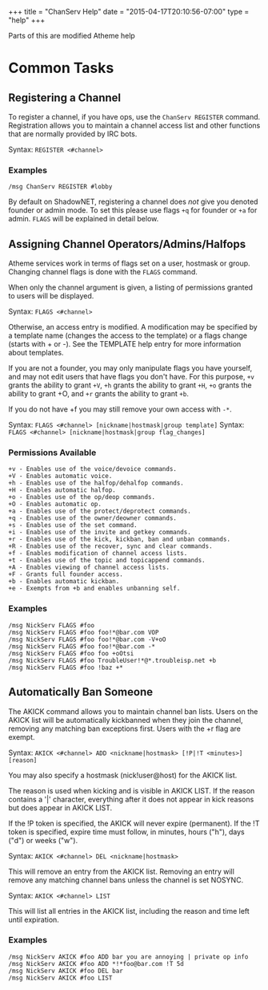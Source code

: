 +++
title = "ChanServ Help"
date = "2015-04-17T20:10:56-07:00"
type = "help"
+++

Parts of this are modified Atheme help

# Common Tasks

## Registering a Channel

To register a channel, if you have ops, use the `ChanServ REGISTER` command.
Registration allows you to maintain a channel access list
and other functions that are normally
provided by IRC bots.

Syntax: `REGISTER <#channel>`

### Examples

    /msg ChanServ REGISTER #lobby

By default on ShadowNET, registering a channel does *not* give you denoted founder
or admin mode. To set this please use flags `+q` for founder or `+a` for admin.
`FLAGS` will be explained in detail below.

## Assigning Channel Operators/Admins/Halfops

Atheme services work in terms of flags set on a user, hostmask or group. Changing
channel flags is done with the `FLAGS` command.

When only the channel argument is given, a listing of
permissions granted to users will be displayed.

Syntax: `FLAGS <#channel>`

Otherwise, an access entry is modified. A modification may be
specified by a template name (changes the access to the
template) or a flags change (starts with + or -). See the
TEMPLATE help entry for more information about templates.

If you are not a founder, you may only manipulate flags you
have yourself, and may not edit users that have flags you
don't have. For this purpose, `+v` grants the ability to grant
`+V`, `+h` grants the ability to grant `+H`, `+o` grants the ability
to grant +O, and `+r` grants the ability to grant `+b`.

If you do not have +f you may still remove your own access
with `-*`.

Syntax: `FLAGS <#channel> [nickname|hostmask|group template]`
Syntax: `FLAGS <#channel> [nickname|hostmask|group flag_changes]`

### Permissions Available

    +v - Enables use of the voice/devoice commands.
    +V - Enables automatic voice.
    +h - Enables use of the halfop/dehalfop commands.
    +H - Enables automatic halfop.
    +o - Enables use of the op/deop commands.
    +O - Enables automatic op.
    +a - Enables use of the protect/deprotect commands.
    +q - Enables use of the owner/deowner commands.
    +s - Enables use of the set command.
    +i - Enables use of the invite and getkey commands.
    +r - Enables use of the kick, kickban, ban and unban commands.
    +R - Enables use of the recover, sync and clear commands.
    +f - Enables modification of channel access lists.
    +t - Enables use of the topic and topicappend commands.
    +A - Enables viewing of channel access lists.
    +F - Grants full founder access.
    +b - Enables automatic kickban.
    +e - Exempts from +b and enables unbanning self.

### Examples

    /msg NickServ FLAGS #foo
    /msg NickServ FLAGS #foo foo!*@bar.com VOP
    /msg NickServ FLAGS #foo foo!*@bar.com -V+oO
    /msg NickServ FLAGS #foo foo!*@bar.com -*
    /msg NickServ FLAGS #foo foo +oOtsi
    /msg NickServ FLAGS #foo TroubleUser!*@*.troubleisp.net +b
    /msg NickServ FLAGS #foo !baz +*

## Automatically Ban Someone

The AKICK command allows you to maintain channel
ban lists.  Users on the AKICK list will be
automatically kickbanned when they join the channel,
removing any matching ban exceptions first. Users
with the +r flag are exempt.

Syntax: `AKICK <#channel> ADD <nickname|hostmask> [!P|!T <minutes>] [reason]`

You may also specify a hostmask (nick!user@host)
for the AKICK list.

The reason is used when kicking and is visible in
AKICK LIST. If the reason contains a '|' character,
everything after it does not appear in kick reasons
but does appear in AKICK LIST.

If the !P token is specified, the AKICK will never
expire (permanent). If the !T token is specified, expire
time must follow, in minutes, hours ("h"), days ("d")
or weeks ("w").

Syntax: `AKICK <#channel> DEL <nickname|hostmask>`

This will remove an entry from the AKICK list. Removing
an entry will remove any matching channel bans unless the
channel is set NOSYNC.

Syntax: `AKICK <#channel> LIST`

This will list all entries in the AKICK list, including
the reason and time left until expiration.

### Examples

    /msg NickServ AKICK #foo ADD bar you are annoying | private op info
    /msg NickServ AKICK #foo ADD *!*foo@bar.com !T 5d
    /msg NickServ AKICK #foo DEL bar
    /msg NickServ AKICK #foo LIST

